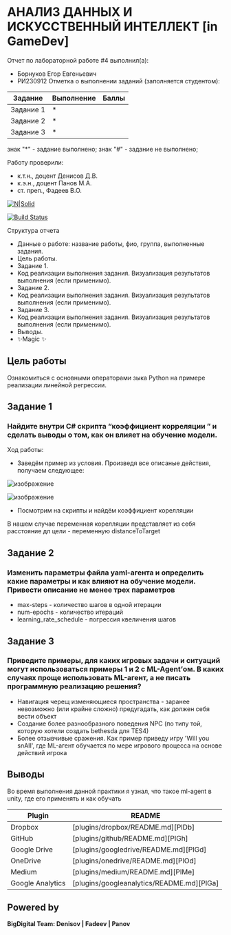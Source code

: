 # АНАЛИЗ ДАННЫХ И ИСКУССТВЕННЫЙ ИНТЕЛЛЕКТ [in GameDev]
Отчет по лабораторной работе #4 выполнил(а):
- Борнуков Егор Евгеньевич
- РИ230912
Отметка о выполнении заданий (заполняется студентом):

| Задание | Выполнение | Баллы |
| ------ | ------ | ------ |
| Задание 1 | * |  |
| Задание 2 | * |  |
| Задание 3 | * |  |

знак "*" - задание выполнено; знак "#" - задание не выполнено;

Работу проверили:
- к.т.н., доцент Денисов Д.В.
- к.э.н., доцент Панов М.А.
- ст. преп., Фадеев В.О.

[![N|Solid](https://cldup.com/dTxpPi9lDf.thumb.png)](https://nodesource.com/products/nsolid)

[![Build Status](https://travis-ci.org/joemccann/dillinger.svg?branch=master)](https://travis-ci.org/joemccann/dillinger)

Структура отчета

- Данные о работе: название работы, фио, группа, выполненные задания.
- Цель работы.
- Задание 1.
- Код реализации выполнения задания. Визуализация результатов выполнения (если применимо).
- Задание 2.
- Код реализации выполнения задания. Визуализация результатов выполнения (если применимо).
- Задание 3.
- Код реализации выполнения задания. Визуализация результатов выполнения (если применимо).
- Выводы.
- ✨Magic ✨

## Цель работы
Ознакомиться с основными операторами зыка Python на примере реализации линейной регрессии.

## Задание 1
### Найдите внутри C# скрипта “коэффициент корреляции ” и сделать выводы о том, как он влияет на обучение модели.
Ход работы:
- Заведём пример из условия. Произведя все описаные действия, получаем следующее:

![изображение](https://github.com/user-attachments/assets/56678a76-2693-45e8-b687-01ec0084f915)

![изображение](https://github.com/user-attachments/assets/16e412c6-be1e-4c12-8ab8-f728e55a3d61)

- Посмотрим на скрипты и найдём коэффициент корелляции

В нашем случае переменная корелляции представляет из себя расстояние дл цели - переменную distanceToTarget

## Задание 2
### Изменить параметры файла yaml-агента и определить какие параметры и как влияют на обучение модели. Привести описание не менее трех параметров

- max-steps - количество шагов в одной итерации
- num-epochs - количество итераций
- learning_rate_schedule - погрессия квеличения шагов
 
## Задание 3
### Приведите примеры, для каких игровых задачи и ситуаций могут использоваться примеры 1 и 2 с ML-Agent’ом. В каких случаях проще использовать ML-агент, а не писать программную реализацию решения?

- Навигация черещ изменяющиеся пространства - заранее невозможно (или крайне сложно) предугадать, как должен себя вести объект
- Создание более разнообразного поведения NPC (по типу той, которую хотели создать bethesda для TES4)
- Более отзывчивые сражения. Как пример приведу игру 'Will you snAIl', где ML-агент обучается по мере игрового процесса на основе действий игрока

## Выводы

Во время выполнения данной практики я узнал, что такое ml-agent в unity, где его применять и как обучать 

| Plugin | README |
| ------ | ------ |
| Dropbox | [plugins/dropbox/README.md][PlDb] |
| GitHub | [plugins/github/README.md][PlGh] |
| Google Drive | [plugins/googledrive/README.md][PlGd] |
| OneDrive | [plugins/onedrive/README.md][PlOd] |
| Medium | [plugins/medium/README.md][PlMe] |
| Google Analytics | [plugins/googleanalytics/README.md][PlGa] |

## Powered by

**BigDigital Team: Denisov | Fadeev | Panov**
